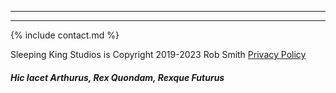 <div class="row">
  <div class="col-12 col-xl-3 d-none d-xl-block">
    <hr>
  </div>

  <div class="col-12 col-xl-9">
    <hr>
  </div>
</div>

<div class="d-block d-xl-none text-center">
  {% include contact.md %}
</div>

<p class="text-center">
  Sleeping King Studios is <i class="fa fa-copyright"></i> Copyright 2019-2023 Rob Smith
  <i class="fa fa-fw fa-minus"></i>
  <a href="/about/privacy.html" target="_blank">
    Privacy Policy
  </a>
</p>

<h5 class="text-center" style="margin-bottom: 20px;">
  <em>Hic Iacet Arthurus, Rex Quondam, Rexque Futurus</em>
</h5>
